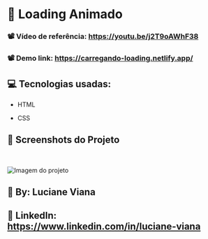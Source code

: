 #  :book:  Loading Animado

###   📽️ Vídeo de referência: https://youtu.be/j2T9oAWhF38

###   📽️ Demo link: https://carregando-loading.netlify.app/

## :computer: Tecnologias usadas:

 * HTML

 * CSS

##  :camera_flash: Screenshots do Projeto
<br>  

![Imagem do projeto](https://github.com/Lucianevianagbi/Loading/blob/master/img-loading.png)
<br>

## :woman: By:  Luciane Viana

## :link: LinkedIn: https://www.linkedin.com/in/luciane-viana
